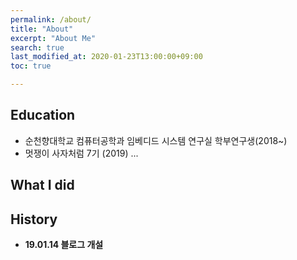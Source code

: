 ```yaml
---
permalink: /about/
title: "About"
excerpt: "About Me"
search: true
last_modified_at: 2020-01-23T13:00:00+09:00
toc: true

--- 
```


## Education
 - 순천향대학교 컴퓨터공학과 임베디드 시스템 연구실 학부연구생(2018~)
 - 멋쟁이 사자처럼 7기 (2019)
...

## What I did


## History

* **19.01.14 블로그 개설**